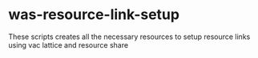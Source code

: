 # was-resource-link-setup
These scripts creates all the necessary resources to setup resource links using vac lattice and resource share

